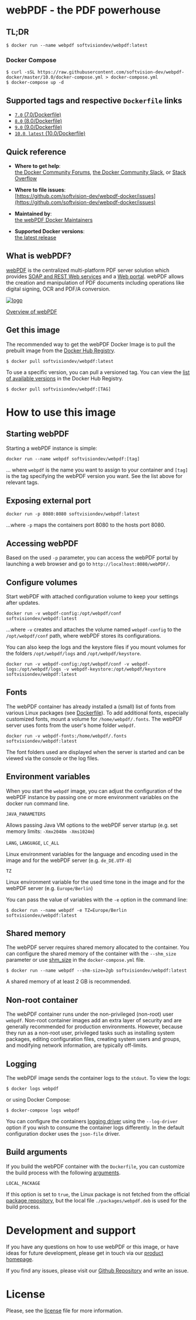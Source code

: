 # webPDF - the PDF powerhouse

## TL;DR
```console
$ docker run --name webpdf softvisiondev/webpdf:latest
```

### Docker Compose
```console
$ curl -sSL https://raw.githubusercontent.com/softvision-dev/webpdf-docker/master/10.0/docker-compose.yml > docker-compose.yml
$ docker-compose up -d
```

## Supported tags and respective `Dockerfile` links
*  [`7.0` (7.0/Dockerfile)](https://github.com/softvision-dev/webpdf-docker/blob/master/7.0/Dockerfile)
*  [`8.0` (8.0/Dockerfile)](https://github.com/softvision-dev/webpdf-docker/blob/master/8.0/Dockerfile)
*  [`9.0` (9.0/Dockerfile)](https://github.com/softvision-dev/webpdf-docker/blob/master/9.0/Dockerfile)
*  [`10.0`, `latest` (10.0/Dockerfile)](https://github.com/softvision-dev/webpdf-docker/blob/master/9.0/Dockerfile)

## Quick reference
- **Where to get help**:   
  [the Docker Community Forums](https://forums.docker.com/), [the Docker Community Slack](https://blog.docker.com/2016/11/introducing-docker-community-directory-docker-community-slack/), or [Stack Overflow](https://stackoverflow.com/search?tab=newest&q=docker)

- **Where to file issues**:  
  [https://github.com/softvision-dev/webpdf-docker/issues](https://github.com/softvision-dev/webpdf-docker/issues)

- **Maintained by**:  
  [the webPDF Docker Maintainers](https://github.com/softvision-dev/webpdf-docker)

- **Supported Docker versions**:  
  [the latest release](https://github.com/docker/docker-ce/releases/latest)

## What is webPDF?
[webPDF](https://www.webpdf.de/) is the centralized multi-platform PDF server solution which provides
[SOAP and REST Web services](https://portal.webpdf.de/webPDF/help/doc/en/webservice_general.htm)
and a [Web portal](https://portal.webpdf.de/webPDF/). webPDF allows the creation and manipulation of PDF
documents including operations like digital signing, OCR and PDF/A conversion.

[![logo](https://raw.githubusercontent.com/softvision-dev/webpdf-docker/master/images/logo.png)](https://www.webpdf.de/)

[Overview of webPDF](https://www.webpdf.de)

## Get this image
The recommended way to get the webPDF Docker Image is to pull the prebuilt image from the [Docker Hub Registry](https://hub.docker.com/r/softvisiondev/webpdf).

```console
$ docker pull softvisiondev/webpdf:latest
```

To use a specific version, you can pull a versioned tag. You can view the
[list of available versions](https://hub.docker.com/r/softvisiondev/webpdf/tags)
in the Docker Hub Registry.

```console
$ docker pull softvisiondev/webpdf:[TAG]
```

# How to use this image
## Starting webPDF
Starting a webPDF instance is simple:

```shell
docker run --name webpdf softvisiondev/webpdf:[tag]
```

... where ```webpdf``` is the name you want to assign to your container and ```[tag]``` is the tag specifying the webPDF version you want. See the list above for relevant tags.

## Exposing external port
```shell
docker run -p 8080:8080 softvisiondev/webpdf:latest
```

...where ```-p``` maps the containers port 8080 to the hosts port 8080.

## Accessing webPDF
Based on the used ```-p``` parameter, you can access the webPDF portal by launching a web browser and go to
```http://localhost:8080/webPDF/```.

## Configure volumes
Start webPDF with attached configuration volume to keep your settings after updates.

```shell
docker run -v webpdf-config:/opt/webpdf/conf softvisiondev/webpdf:latest
```

...where ```-v``` creates and attaches the volume named ```webpdf-config``` to the ```/opt/webpdf/conf``` path, where webPDF stores its configurations.

You can also keep the logs and the keystore files if you mount volumes for the folders `/opt/webpdf/logs` and `/opt/webpdf/keystore`.

```shell
docker run -v webpdf-config:/opt/webpdf/conf -v webpdf-logs:/opt/webpdf/logs -v webpdf-keystore:/opt/webpdf/keystore softvisiondev/webpdf:latest
```

## Fonts
The webPDF container has already installed a (small) list of fonts from various Linux packages (see [Dockerfile](./Dockerfile)).
To add additional fonts, especially customized fonts, mount a volume for `/home/webpdf/.fonts`. The webPDF server uses fonts from the user's home folder `webpdf`.

```shell
docker run -v webpdf-fonts:/home/webpdf/.fonts softvisiondev/webpdf:latest
```

The font folders used are displayed when the server is started and can be viewed via the console or the log files.

## Environment variables
When you start the `webpdf` image, you can adjust the configuration of the webPDF instance by passing one or more environment variables on the docker run command line.

`JAVA_PARAMETERS`

Allows passing Java VM options to the webPDF server startup (e.g. set memory limits: `-Xmx2048m -Xms1024m`)

`LANG`, `LANGUAGE`, `LC_ALL`

Linux environment variables for the language and encoding used in the image and for the webPDF server (e.g. `de_DE.UTF-8`)

`TZ`

Linux environment variable for the used time tone in the image and for the webPDF server (e.g. `Europe/Berlin`)

You can pass the value of variables with the `-e` option in the command line:

```console
$ docker run --name webpdf -e TZ=Europe/Berlin softvisiondev/webpdf:latest
```

## Shared memory
The webPDF server requires shared memory allocated to the container. You can configure the shared memory of the container with the `--shm_size` parameter or use [shm_size](https://docs.docker.com/reference/compose-file/build/#shm_size) in the `docker-compose.yml` file.

```console
$ docker run --name webpdf --shm-size=2gb softvisiondev/webpdf:latest
```
A shared memory of at least 2 GB is recommended.

## Non-root container
The webPDF container runs under the non-privileged (non-root) user `webpdf`. Non-root container images add an extra layer of security and are generally recommended for production environments. However, because they run as a non-root user, privileged tasks such as installing system packages, editing configuration files, creating system users and groups, and modifying network information, are typically off-limits.

## Logging
The webPDF image sends the container logs to the `stdout`. To view the logs:

```console
$ docker logs webpdf
```

or using Docker Compose:

```console
$ docker-compose logs webpdf
```

You can configure the containers [logging driver](https://docs.docker.com/engine/admin/logging/overview/) using the `--log-driver` option if you wish to consume the container logs differently. In the default configuration docker uses the `json-file` driver.

## Build arguments
If you build the webPDF container with the `Dockerfile`, you can customize the build process with the following [arguments](https://docs.docker.com/build/building/variables/#build-arguments).

`LOCAL_PACKAGE`

If this option is set to `true`, the Linux package is not fetched from the official [package repository](https://packages.softvision.de/), but the local file `./packages/webpdf.deb` is used for the build process.

# Development and support
If you have any questions on how to use webPDF or this image, or have ideas for future development, please get in touch via our [product homepage](https://www.webpdf.de/).

If you find any issues, please visit our [Github Repository](https://github.com/softvision-dev/webpdf-docker) and write an issue.

# License
Please, see the [license](https://github.com/softvision-dev/webpdf-docker/blob/master/LICENSE) file for more information.	